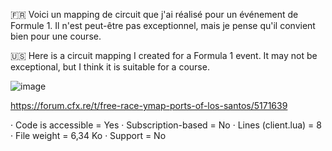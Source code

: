 :fr:
Voici un mapping de circuit que j'ai réalisé pour un événement de Formule 1. Il n'est peut-être pas exceptionnel, mais je pense qu'il convient bien pour une course.

:us:
Here is a circuit mapping I created for a Formula 1 event. It may not be exceptional, but I think it is suitable for a course.

![image](https://github.com/user-attachments/assets/26286b05-30d6-4608-af77-4cf8149ce466)

https://forum.cfx.re/t/free-race-ymap-ports-of-los-santos/5171639


· Code is accessible = Yes
· Subscription-based = No
· Lines (client.lua) = 8
· File weight = 6,34 Ko
· Support = No
